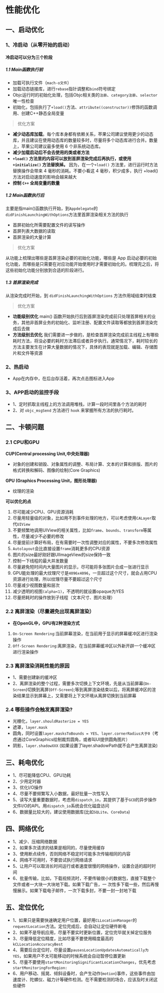 # 性能优化



## 一、启动优化

### 1、冷启动（从零开始的启动）

#### 冷启动可以分为三个阶段

##### 1.1 Main函数执行前

- 加载可执行文件（`mach-o文件`）
- 加载动态链接库，进行`rebase`指针调整和`bind`符号绑定
- Objc运行时的初始化处理，包括Objc相关类的`注册`、`category注册`、`selector`唯一性检查
- 初始化，包括执行了`+load()`方法、`attribute((constructor))`修饰的函数调用、创建C++静态全局变量

> 优化方案

- **减少动态库加载**。每个库本身都有依赖关系，苹果公司建议使用更少的动态库，并且建议在使用动态库的数量较多时，尽量将多个动态库进行合并。数量上，苹果公司建议最多使用 6 个非系统动态库。
- **减少加载启动后不会去使用的类或者方法**
- **`+load()` 方法里的内容可以放到首屏渲染完成后再执行，或使用 `+initialize()` 方法替换掉。** 因为，在一个`+load()` 方法里，进行运行时方法替换操作会带来 4 毫秒的消耗。不要小看这 4 毫秒，积少成多，执行 +load() 方法对启动速度的影响会越来越大
- **控制 `C++` 全局变量的数量**

##### 1.2 Main函数执行后

主要是指main()函数执行开始，到`Appdelegate`的`didFinishLaunchingWithOptions`方法里首屏渲染相关方法的执行

- 首屏初始化所需要配置文件的读写操作
- 首屏列表大数据的读取
- 首屏渲染的大量计算

> 优化方案

从功能上梳理出哪些是首屏渲染必要的初始化功能，哪些是 App 启动必要的初始化功能，而哪些是只需要在对应功能开始使用时才需要初始化的。梳理完之后，将这些初始化功能分别放到合适的阶段进行。

##### 1.3 首屏渲染完成

从渲染完成时开始，到 `didFinishLaunchingWithOptions` 方法作用域结束时结束

> 优化方案

- **功能级别优化** 
  main() 函数开始执行后到首屏渲染完成前只处理首屏相关的业务，其他非首屏业务的初始化、监听注册、配置文件读取等都放到首屏渲染完成后去做
- **方法级别去优化** 
  我们需要进一步做的，是检查首屏渲染完成前主线程上有哪些耗时方法，将没必要的耗时方法滞后或者异步执行。通常情况下，耗时较长的方法主要发生在计算大量数据的情况下，具体的表现就是加载、编辑、存储图片和文件等资源

### 2、热启动

- App在内存中，在后台存活着，再次点击图标进入App

### 3、APP启动的监控手段

- 1、定时抓取主线程上的方法调用堆栈，计算一段时间里各个方法的耗时
- 2、对 `objc_msgSend` 方法进行 `hook` 来掌握所有方法的执行耗时。



## 二、卡顿问题

### 2.1 CPU和GPU

**CUP(Central processing Unit,中央处理器)**

- 对象的创建和销毁、对象属性的调整、布局计算、文本的计算和排版、图片的格式转换和解码、图像的绘制(Core Graphics)

**GPU (Graphics Processing Unit，图形处理器)**

- 纹理的渲染

**可以优化的点**

1. 尽可能减少CPU、GPU资源消耗
2. 尽量用轻量级的对象，比如用不到事件处理的地方，可以考虑使用`CALayer`取代`UIView`
3. 不要频繁地调用UIView的相关属性，比如`frame`、`bounds`、`transform`等属性，尽量减少不必要的修改
4. 尽量提前计算好布局，在有需要时一次性调整对应的属性，不要多次修改属性
5. `Autolayout`会比直接设置`frame`消耗更多的CPU资源
6. 图片的size最好刚好跟UIImageView的size保持一致
7. 控制一下线程的最大并发数量
8. 尽量避免短时间内大量图片的显示，尽可能将多张图片合成一张进行显示
9. GPU能处理的最大纹理尺寸是`4096x4096`，一旦超过这个尺寸，就会占用CPU资源进行处理，所以纹理尽量不要超过这个尺寸
10. 尽量减少视图数量和层次
11. 减少透明的视图`(alpha<1)`，不透明的就设置opaque为YES
12. 尽量把耗时的操作放到子线程（文本尺寸、图片处理）

### 2.2 离屏渲染（尽量避免出现离屏渲染）

- **在OpenGL中，GPU有2种渲染方式**

1. `On-Screen Rendering`:当前屏幕渲染，在当前用于显示的屏幕缓冲区进行渲染操作
2. `Off-Screen Rendering`:离屏渲染，在当前屏幕缓冲区以外新开辟一个缓冲区进行渲染操作

### 2.3 离屏渲染消耗性能的原因

- 1、需要创建新的缓冲区
- 2、离屏渲染的整个过程，需要多次切换上下文环境，先是从当前屏幕(`On-Screen`)切换到离屏(`Off-Screen`);等到离屏渲染结束以后，将离屏缓冲区的渲染结果显示到屏幕上，又需要将上下文环境从离屏切换到当前屏幕

### 2.4 哪些操作会触发离屏渲染?

- 光栅化，`layer.shouldRasterize = YES`
- 遮罩，`layer.mask`
- 圆角，同时设置`layer.masksToBounds = YES`、`layer.cornerRadius大于0`（考虑通过CoreGraphics绘制裁剪圆角，或者叫UI提供圆角图片）
- 阴影，`layer.shadowXXX` (如果设置了layer.shadowPath就不会产生离屏渲染)



## 三、耗电优化

- 1、尽可能降低CPU、GPU功耗
- 2、少用定时器
- 3、优化I/O操作
- 4、尽量不要频繁写入小数据，最好批量一次性写入
- 5、读写大量重要数据时，考虑用`dispatch_io`，其提供了基于`GCD`的异步操作文件I/O的API。用`dispatch_io`系统会优化磁盘访问
- 6、数据量比较大的，建议使用数据库(比如`SQLite`、`CoreData`)



## 四、网络优化

- 1、减少、压缩网络数据
- 2、如果多次请求的结果是相同的，尽量使用缓存
- 3、使用断点续传，否则网络不稳定时可能多次传输相同的内容
- 4、网络不可用时，不要尝试执行网络请求
- 5、让用户可以取消长时间运行或者速度很慢的网络操作，设置合适的超时时间
- 6、批量传输，比如，下载视频流时，不要传输很小的数据包，直接下载整个文件或者一大块一大块地下载。如果下载广告，一 次性多下载一些，然后再慢慢展示。如果下载电子邮件，一次下载多封，不要一封一封地下载



## 五、定位优化

- 1、如果只是需要快速确定用户位置，最好用`CLLocationManager`的`requestLocation`方法。定位完成后，会自动让定位硬件断电
- 2、如果不是导航应用，尽量不要实时更新位置，定位完毕就关掉定位服务
- 3、尽量降低定位精度，比如尽量不要使用精度最高的`kCLLocationAccuracyBest`
- 4、需要后台定位时，尽量设置`pausesLocationUpdatesAutomatically为YES`，如果用户不太可能移动的时候系统会自动暂停位置更新
- 5、尽量不要使用`startMonitoringSignificantLocationChanges`，优先考虑`startMonitoringForRegion:`
- 6、用户移动、摇晃、倾斜设备时，会产生动作(`motion`)事件，这些事件由加速度计、陀螺仪、磁力计等硬件检测。在不需要检测的场合，应该及时关闭这些硬件